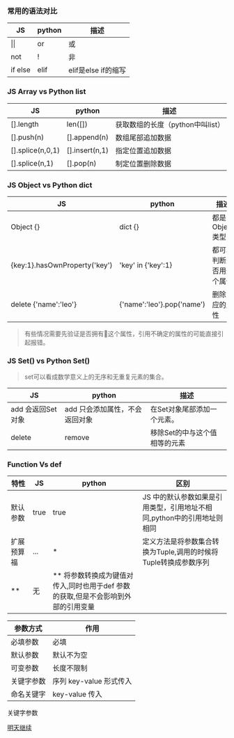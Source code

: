 ### 常用的语法对比

JS          | python        | 描述
--          | --            | -- 
\|\|        | or            | 或
not         | !             | 非
if else     | elif          | elif是else if的缩写





### JS Array vs Python list

JS                      | python            | 描述
--                      | --                | -- 
[].length               | len([])           | 获取数组的长度（python中叫list）
[].push(n)              | [].append(n)      | 数组尾部追加数据
[].splice(n,0,1)        | [].insert(n,1)    | 指定位置追加数据
[].splice(n,1)          | [].pop(n)         | 制定位置删除数据

### JS Object vs Python dict

JS                              | python                      |  描述  
--                              | --                          | --
Object {}                       | dict {}                     |  都是 Object 类型
{key:1}.hasOwnProperty('key')   | 'key' in {'key':1}          |  都可以判断是否用这个属性
delete {'name':'leo'}           | {'name':'leo'}.pop('name')  |  删除对应的属性

> 有些情况需要先验证是否拥有这个属性，引用不确定的属性的可能直接引起报错。

### JS Set() vs Python Set()

> set可以看成数学意义上的无序和无重复元素的集合。

JS                          | python                       | 描述  
--                          |--                            | --
add 会返回Set对象             | add 只会添加属性，不会返回对象   |在Set对象尾部添加一个元素。
delete                      | remove                       |移除Set的中与这个值相等的元素

### Function Vs def

特性 | JS | python | 区别
--  |--|-- | --
默认参数 | true | true | JS 中的默认参数如果是引用类型，引用地址不相同,python中的引用地址则相同
扩展预算福 | ...| * | 定义方法是将参数集合转换为Tuple,调用的时候将Tuple转换成参数序列  
**  | 无   | ** 将参数转换成为键值对传入,同时也用于def 参数的获取,但是不会影响到外部的引用变量

参数方式 | 作用 
--|--
必填参数| 必填
默认参数| 默认不为空
可变参数| 长度不限制
关键字参数| 序列 key-value 形式传入
命名关键字| key-value 传入




关键字参数

[明天继续](https://www.liaoxuefeng.com/wiki/0014316089557264a6b348958f449949df42a6d3a2e542c000/0014319117128404c7dd0cf0e3c4d88acc8fe4d2c163625000)